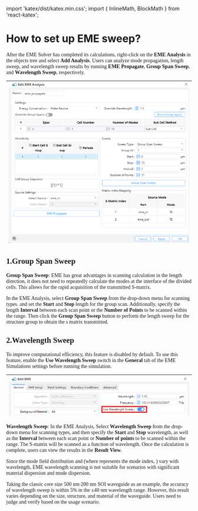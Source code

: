 
import 'katex/dist/katex.min.css';
import { InlineMath, BlockMath } from 'react-katex';


# How to set up EME sweep?



<font face = "Calibri">

<div class="text-justify">

After the EME Solver has completed its calculations, right-click on the **EME Analysis** in the objects tree and select **Add Analysis**. Users can analyze mode propagation, length sweep, and wavelength sweep results by running **EME Propagate**, **Group Span Sweep**, and **Wavelength Sweep**, respectively.

|![](../../../static/img/faq/FAQ/emesweep.png)|
 | :------------------------------------------------------------: |

## 1.Group Span Sweep

**Group Span Sweep**: EME has great advantages in scanning calculation in the length direction, it does not need to repeatedly calculate the modes at the interface of the divided cells. This allows for the rapid acquisition of the transmitted S-matrix.

In the EME Analysis, select **Group Span Sweep** from the drop-down menu for scanning types. and set the **Start** and **Stop** length for the group scan. Additionally, specify the length **Interval** between each scan point or the **Number of Points** to be scanned within the range. Then click the **Group Span Sweep** button to perform the length sweep for the structure group to obtain the s matrix transmitted.

</div>

## 2.Wavelength Sweep

<div class="text-justify">

To improve computational efficiency, this feature is disabled by default. To use this feature, enable the **Use Wavelength Sweep** switch in the **General** tab of the EME Simulations settings before running the simulation.

|![](../../../static/img/faq/FAQ/wavelengthsweep1.png)|
 | :------------------------------------------------------------: |

**Wavelength Sweep**: In the EME Analysis, Select **Wavelength Sweep** from the drop-down menu for scanning types, and then specify the **Start** and **Stop** wavelength, as well as the **Interval** between each scan point or **Number of points** to be scanned within the range. The S-matrix will be scanned as a function of wavelength. Once the calculation is complete, users can view the results in the **Result View**.

Since the mode field distribution and <InlineMath math="n_{\text{eff}}^i" /> (where  <InlineMath math="i" />  represents the mode index, <InlineMath math="i = 0,1,2,3" />) vary with wavelength, EME wavelength scanning is not suitable for scenarios with significant material dispersion and mode dispersion.

Taking the classic core size 500 nm∙200 nm SOI waveguide as an example, the accuracy of wavelength sweep is within 5% in the ±40 nm wavelength range. However, this result varies depending on the size, structure, and material of the waveguide. Users need to judge and verify based on the usage scenario.

</div>

</font>